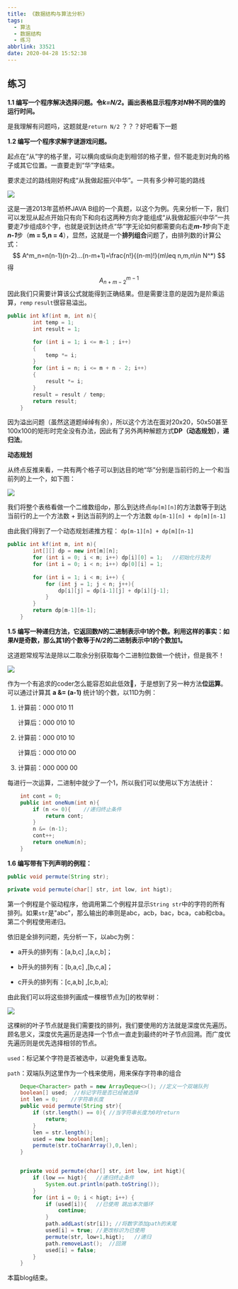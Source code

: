 ```yaml
---
title: 《数据结构与算法分析》
tags:
  - 算法
  - 数据结构
  - 练习
abbrlink: 33521
date: 2020-04-28 15:52:38
---
```


## 练习

**1.1 编写一个程序解决选择问题。令*k=N/2*。画出表格显示程序对*N*种不同的值的运行时间。**<!--more-->

是我理解有问题吗，这题就是`return N/2` ？？？好吧看下一题

**1.2 编写一个程序求解字谜游戏问题。**

起点在“从”字的格子里，可以横向或纵向走到相邻的格子里，但不能走到对角的格子或其它位置。一直要走到“华”字结束。

要求走过的路线刚好构成“从我做起振兴中华”。一共有多少种可能的路线

![](https://qsbk-blog.oss-cn-beijing.aliyuncs.com/img/20190226185123727.jpg)

这是一道2013年蓝桥杯JAVA B组的一个真题，以这个为例。先来分析一下，我们可以发现从起点开始只有向下和向右这两种方向才能组成“从我做起振兴中华”一共要走7步组成8个字，也就是说到达终点“华”字无论如何都需要向右走***m-1***步向下走***n-1***步（**m = 5,n = 4**），显然，这就是一个**排列组合**问题了，由排列数的计算公式：
$$
A^m_n=n(n-1)(n-2)...(n-m+1)=\frac{n!}{(n-m)!}(m\leq n,m,n\in N^*)
$$
得
$$
A^{m-1}_{n+m-2}
$$
因此我们只需要计算该公式就能得到正确结果。但是需要注意的是因为是阶乘运算，`remp` `result`很容易溢出。

```java
public int kf(int m, int n){
        int temp = 1;
        int result = 1;

        for (int i = 1; i <= m-1 ; i++)
        {
            temp *= i;
        }
        for (int i = n; i <= m + n - 2; i++)
        {
            result *= i;
        }
        result = result / temp;
        return result;
    }
```

因为溢出问题（虽然这道题绰绰有余），所以这个方法在面对20x20，50x50甚至100x100的矩形时完全没有办法，因此有了另外两种解题方式**DP（动态规划）**，**递归法**。

**动态规划**

从终点反推来看，一共有两个格子可以到达目的地“华”分别是当前行的上一个和当前列的上一个，如下图：

![](https://qsbk-blog.oss-cn-beijing.aliyuncs.com/img/动态规划路径.PNG)



我们将整个表格看做一个二维数组dp，那么到达终点`dp[m][n]`的方法数等于到达当前行的上一个方法数 + 到达当前列的上一个方法数 `dp[m-1][n] + dp[m][n-1]`

由此我们得到了一个动态规划递推方程： `dp[m-1][n] + dp[m][n-1]`

```java
public int kf(int m, int n){
        int[][] dp = new int[m][n];
        for (int i = 0; i < m; i++) dp[i][0] = 1;   //初始化行及列
        for (int i = 0; i < n; i++) dp[0][i] = 1;
        
        for (int i = 1; i < m; i++) {
            for (int j = 1; j < n; j++){
                dp[i][j] = dp[i-1][j] + dp[i][j-1];
            }
        }
        return dp[m-1][n-1];
    }
```



**1.5 编写一种递归方法，它返回数*N*的二进制表示中1的个数。利用这样的事实：如果*N*是奇数，那么其1的个数等于*N/2*的二进制表示中1的个数加1。**

这道题常规写法是除以二取余分别获取每个二进制位数做一个统计，但是我不！

![](https://qsbk-blog.oss-cn-beijing.aliyuncs.com/img/TIM图片20200429153320.gif)

作为一个有追求的coder怎么能容忍如此低效🙉，于是想到了另一种方法**位运算**。可以通过计算其 **a &= (a-1)** 统计1的个数，以11D为例：

1. 计算前：000 010 11   

   计算后：000 010 10

2. 计算前：000 010 10

   计算后：000 010 00

3. 计算前：000 000 00

每进行一次运算，二进制中就少了一个1，所以我们可以使用以下方法统计：

```java
 	int cont = 0;
    public int oneNum(int n){
        if (n <= 0){	//递归终止条件
            return cont;
        }
        n &= (n-1);
        cont++;
        return oneNum(n);
    }
```

**1.6 编写带有下列声明的例程：**

```java
public void permute(String str);

private void permute(char[] str, int low, int higt);
```

第一个例程是个驱动程序，他调用第二个例程并显示`String str`中的字符的所有排列。如果`str`是"abc"，那么输出的串则是abc，acb，bac，bca，cab和cba。第二个例程使用递归。

依旧是全排列问题，先分析一下，以abc为例：

- a开头的排列有：[a,b,c] ,[a,c,b]；

- b开头的排列有：[b,a,c] ,[b,c,a]；
- c开头的排列有：[c,a,b] ,[c,b,a];

由此我们可以将这些排列画成一棵根节点为[]的枚举树：

![](https://qsbk-blog.oss-cn-beijing.aliyuncs.com/img/排列组合树状图.png)

这棵树的叶子节点就是我们需要找的排列，我们要使用的方法就是深度优先遍历。顾名思义，深度优先遍历是选择一个节点一直走到最终的叶子节点回溯。而广度优先遍历则是优先选择相邻的节点。

`used`：标记某个字符是否被选中，以避免重复选取。

`path`：双端队列这里作为一个栈来使用，用来保存字符串的组合

```java
	Deque<Character> path = new ArrayDeque<>(); //定义一个双端队列
    boolean[] used;  //标记字符是否已经被选择
    int len = 0;    //字符串长度
    public void permute(String str){
        if (str.length() == 0){	//当字符串长度为0时return
            return;
        }
        len = str.length();
        used = new boolean[len];
        permute(str.toCharArray(),0,len);
    }


    private void permute(char[] str, int low, int higt){
        if (low == higt){	//递归终止条件
            System.out.println(path.toString());
        }
        for (int i = 0; i < higt; i++) {
            if (used[i]){   //已使用 跳出本次循环
                continue;
            }
            path.addLast(str[i]); //将数字添加path的末尾
            used[i] = true; //更改标识为已使用
            permute(str, low+1,higt);   //递归
            path.removeLast();  //回溯
            used[i] = false;
        }
    }

```



本篇blog结束。

